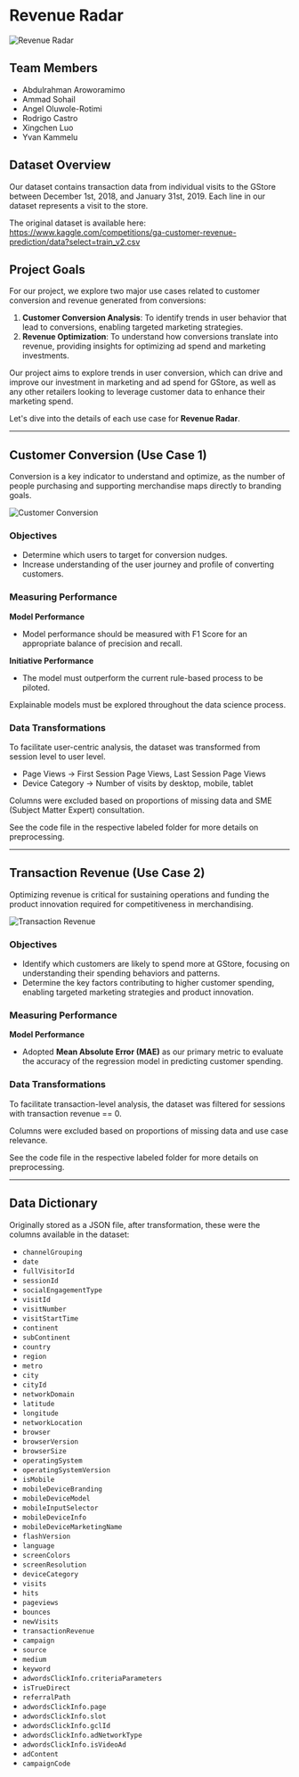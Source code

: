 # Revenue Radar
![Revenue Radar](Images/logo_dark_mode.png)

## Team Members
- Abdulrahman Aroworamimo
- Ammad Sohail
- Angel Oluwole-Rotimi
- Rodrigo Castro
- Xingchen Luo
- Yvan Kammelu

## Dataset Overview

Our dataset contains transaction data from individual visits to the GStore between December 1st, 2018, and January 31st, 2019. Each line in our dataset represents a visit to the store.

The original dataset is available here: https://www.kaggle.com/competitions/ga-customer-revenue-prediction/data?select=train_v2.csv


## Project Goals

For our project, we explore two major use cases related to customer conversion and revenue generated from conversions:

1. **Customer Conversion Analysis**: To identify trends in user behavior that lead to conversions, enabling targeted marketing strategies.
2. **Revenue Optimization**: To understand how conversions translate into revenue, providing insights for optimizing ad spend and marketing investments.

Our project aims to explore trends in user conversion, which can drive and improve our investment in marketing and ad spend for GStore, as well as any other retailers looking to leverage customer data to enhance their marketing spend.

Let's dive into the details of each use case for **Revenue Radar**.

---

## Customer Conversion (Use Case 1)

Conversion is a key indicator to understand and optimize, as the number of people purchasing and supporting merchandise maps directly to branding goals.

![Customer Conversion](Images/customer_conversion.png)

### Objectives

- Determine which users to target for conversion nudges.
- Increase understanding of the user journey and profile of converting customers.

### Measuring Performance
**Model Performance**
- Model performance should be measured with F1 Score for an appropriate balance of precision and recall.

**Initiative Performance**
- The model must outperform the current rule-based process to be piloted.

Explainable models must be explored throughout the data science process.

### Data Transformations
To facilitate user-centric analysis, the dataset was transformed from session level to user level.

- Page Views -> First Session Page Views, Last Session Page Views
- Device Category -> Number of visits by desktop, mobile, tablet

Columns were excluded based on proportions of missing data and SME (Subject Matter Expert) consultation.

See the code file in the respective labeled folder for more details on preprocessing.

---

## Transaction Revenue (Use Case 2)

Optimizing revenue is critical for sustaining operations and funding the product innovation required for competitiveness in merchandising.

![Transaction Revenue](Images/transaction_revenue.png)

### Objectives

- Identify which customers are likely to spend more at GStore, focusing on understanding their spending behaviors and patterns.
- Determine the key factors contributing to higher customer spending, enabling targeted marketing strategies and product innovation.

### Measuring Performance
**Model Performance**
- Adopted **Mean Absolute Error (MAE)** as our primary metric to evaluate the accuracy of the regression model in predicting customer spending.

### Data Transformations
To facilitate transaction-level analysis, the dataset was filtered for sessions with transaction revenue == 0.

Columns were excluded based on proportions of missing data and use case relevance.

See the code file in the respective labeled folder for more details on preprocessing.

---

## Data Dictionary

Originally stored as a JSON file, after transformation, these were the columns available in the dataset:

- `channelGrouping`
- `date`
- `fullVisitorId`
- `sessionId`
- `socialEngagementType`
- `visitId`
- `visitNumber`
- `visitStartTime`
- `continent`
- `subContinent`
- `country`
- `region`
- `metro`
- `city`
- `cityId`
- `networkDomain`
- `latitude`
- `longitude`
- `networkLocation`
- `browser`
- `browserVersion`
- `browserSize`
- `operatingSystem`
- `operatingSystemVersion`
- `isMobile`
- `mobileDeviceBranding`
- `mobileDeviceModel`
- `mobileInputSelector`
- `mobileDeviceInfo`
- `mobileDeviceMarketingName`
- `flashVersion`
- `language`
- `screenColors`
- `screenResolution`
- `deviceCategory`
- `visits`
- `hits`
- `pageviews`
- `bounces`
- `newVisits`
- `transactionRevenue`
- `campaign`
- `source`
- `medium`
- `keyword`
- `adwordsClickInfo.criteriaParameters`
- `isTrueDirect`
- `referralPath`
- `adwordsClickInfo.page`
- `adwordsClickInfo.slot`
- `adwordsClickInfo.gclId`
- `adwordsClickInfo.adNetworkType`
- `adwordsClickInfo.isVideoAd`
- `adContent`
- `campaignCode`
